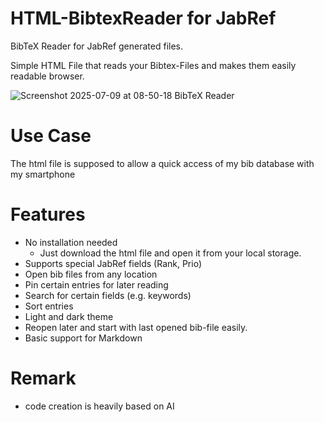 # HTML-BibtexReader for JabRef
BibTeX Reader for JabRef generated files.

Simple HTML File that reads your Bibtex-Files and makes them easily readable browser.

![Screenshot 2025-07-09 at 08-50-18 BibTeX Reader](https://github.com/user-attachments/assets/13304bcf-d4cc-4311-af81-f7970ccba9a9)



# Use Case
The html file is supposed to allow a quick access of my bib database with my smartphone

# Features
- No installation needed
  - Just download the html file and open it from your local storage.
- Supports special JabRef fields (Rank, Prio)
- Open bib files from any location
- Pin certain entries for later reading
- Search for certain fields (e.g. keywords)
- Sort entries
- Light and dark theme
- Reopen later and start with last opened bib-file easily.
- Basic support for Markdown

# Remark
- code creation is heavily based on AI
